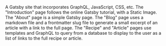 A Gatsby site that incorporates GraphQL, JavaScript, CSS, etc. 
The "Introduction" page follows the online Gatsby tutorial, with a Static Image.
The "About" page is a simple Gatsby page.
The "Blog" page uses a markdown file and a frontmatter slug file to generate a small excerpt of an article with a link to the full page.
The "Recipe" and "Article" pages use templates and GraphQL to query from a database to display to the user as a list of links to the full recipe or article.
